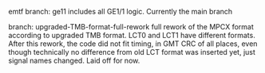 emtf
branch: ge11
includes all GE1/1 logic. Currently the main branch

branch: upgraded-TMB-format-full-rework
full rework of the MPCX format according to upgraded TMB format. LCT0 and LCT1 have different formats. After this rework, the code did not fit timing, in GMT CRC of all places, even though technically no difference from old LCT format was inserted yet, just signal names changed. Laid off for now.


